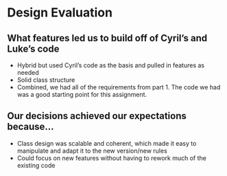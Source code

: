
# Design Evaluation
## What features led us to build off of Cyril’s and Luke’s code
  * Hybrid but used Cyril’s code as the basis and pulled in features as needed
  * Solid class structure
  * Combined, we had all of the requirements from part 1. The code we had was a good starting point for this assignment.
## Our decisions achieved our expectations because…
  * Class design was scalable and coherent, which made it easy to manipulate and adapt it to the new version/new rules
  * Could focus on new features without having to rework much of the existing code
